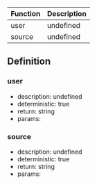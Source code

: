|Function    |Description                                   |
|------------|----------------------------------------------|
|user|undefined|
|source|undefined|

## Definition

### user

- description: undefined
- deterministic: true
- return: string
- params:

### source

- description: undefined
- deterministic: true
- return: string
- params:
